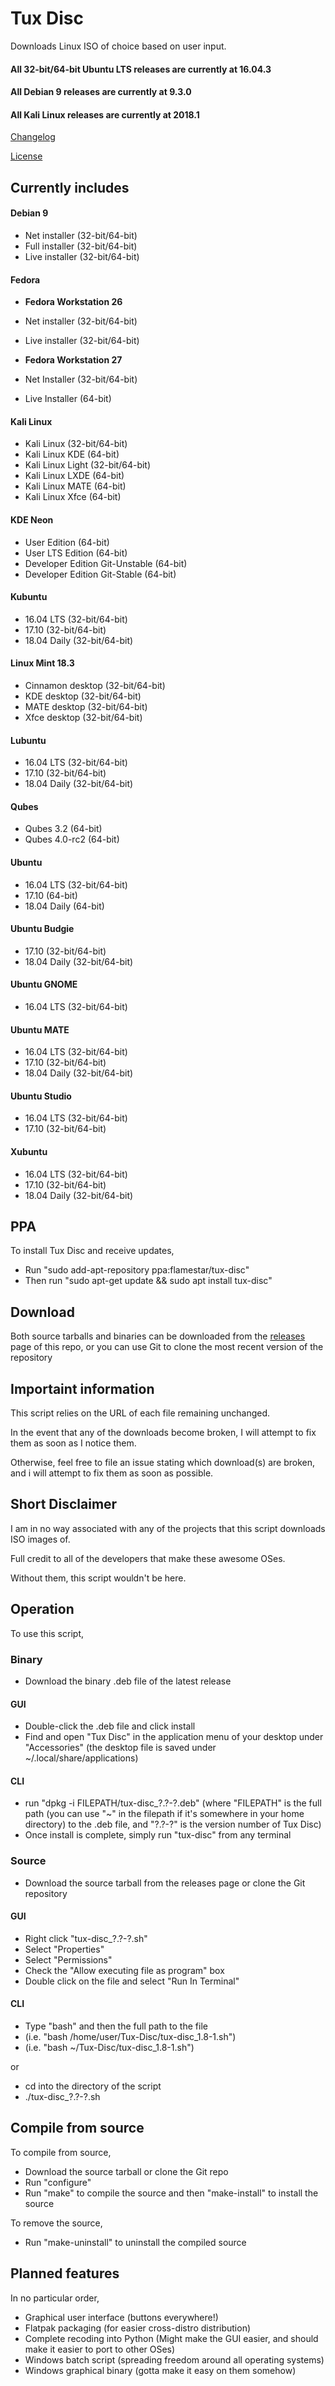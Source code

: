 Tux Disc
========

Downloads Linux ISO of choice based on user input.

#### All 32-bit/64-bit Ubuntu LTS releases are currently at 16.04.3
#### All Debian 9 releases are currently at 9.3.0
#### All Kali Linux releases are currently at 2018.1

[Changelog][1]

[License][2]

[1]: https://github.com/Flamestar98/tux-disc/blob/master/CHANGELOG.md
[2]: https://github.com/Flamestar98/tux-disc/blob/master/LICENSE

Currently includes
------------------

#### Debian 9
* Net installer (32-bit/64-bit)
* Full installer (32-bit/64-bit)
* Live installer (32-bit/64-bit)

#### Fedora
* **Fedora Workstation 26**
* Net installer (32-bit/64-bit)
* Live installer (32-bit/64-bit)

* **Fedora Workstation 27**
* Net Installer (32-bit/64-bit)
* Live Installer (64-bit)

#### Kali Linux
* Kali Linux (32-bit/64-bit)
* Kali Linux KDE (64-bit)
* Kali Linux Light (32-bit/64-bit)
* Kali Linux LXDE (64-bit)
* Kali Linux MATE (64-bit)
* Kali Linux Xfce (64-bit)

#### KDE Neon
* User Edition (64-bit)
* User LTS Edition (64-bit)
* Developer Edition Git-Unstable (64-bit)
* Developer Edition Git-Stable (64-bit)

#### Kubuntu
* 16.04 LTS (32-bit/64-bit)
* 17.10 (32-bit/64-bit)
* 18.04 Daily (32-bit/64-bit)

#### Linux Mint 18.3
* Cinnamon desktop (32-bit/64-bit)
* KDE desktop (32-bit/64-bit)
* MATE desktop (32-bit/64-bit)
* Xfce desktop (32-bit/64-bit)

#### Lubuntu
* 16.04 LTS (32-bit/64-bit)
* 17.10 (32-bit/64-bit)
* 18.04 Daily (32-bit/64-bit)

#### Qubes
* Qubes 3.2 (64-bit)
* Qubes 4.0-rc2 (64-bit)

#### Ubuntu
* 16.04 LTS (32-bit/64-bit)
* 17.10 (64-bit)
* 18.04 Daily (64-bit)

#### Ubuntu Budgie
* 17.10 (32-bit/64-bit)
* 18.04 Daily (32-bit/64-bit)

#### Ubuntu GNOME
* 16.04 LTS (32-bit/64-bit)

#### Ubuntu MATE
* 16.04 LTS (32-bit/64-bit)
* 17.10 (32-bit/64-bit)
* 18.04 Daily (32-bit/64-bit)

#### Ubuntu Studio
* 16.04 LTS (32-bit/64-bit)
* 17.10 (32-bit/64-bit)

#### Xubuntu
* 16.04 LTS (32-bit/64-bit)
* 17.10 (32-bit/64-bit)
* 18.04 Daily (32-bit/64-bit)

PPA
---
To install Tux Disc and receive updates,

* Run "sudo add-apt-repository ppa:flamestar/tux-disc"
* Then run "sudo apt-get update && sudo apt install tux-disc"

Download
--------
Both source tarballs and binaries can be downloaded from the [releases][3] page of this repo, or you can use Git to clone the most recent version of the repository

[3]: https://github.com/Flamestar98/tux-disc/releases

Importaint information
----------------------

This script relies on the URL of each file remaining unchanged.

In the event that any of the downloads become broken, I will attempt to fix them as soon as I notice them.

Otherwise, feel free to file an issue stating which download(s) are broken, and i will attempt to fix them as soon as possible.

Short Disclaimer
----------------

I am in no way associated with any of the projects that this script downloads ISO images of.

Full credit to all of the developers that make these awesome OSes.

Without them, this script wouldn't be here.

Operation
---------

To use this script,

### Binary
* Download the binary .deb file of the latest release

#### GUI
* Double-click the .deb file and click install
* Find and open "Tux Disc" in the application menu of your desktop under "Accessories" (the desktop file is saved under ~/.local/share/applications)

#### CLI
* run "dpkg -i FILEPATH/tux-disc_?.?-?.deb" (where "FILEPATH" is the full path (you can use "~" in the filepath if it's somewhere in your home directory) to the .deb file, and "?.?-?" is the version number of Tux Disc)
* Once install is complete, simply run "tux-disc" from any terminal

### Source
* Download the source tarball from the releases page or clone the Git repository

#### GUI
* Right click "tux-disc_?.?-?.sh"
* Select "Properties"
* Select "Permissions"
* Check the "Allow executing file as program" box
* Double click on the file and select "Run In Terminal"

#### CLI
* Type "bash" and then the full path to the file
* (i.e. "bash /home/user/Tux-Disc/tux-disc_1.8-1.sh")
* (i.e. "bash ~/Tux-Disc/tux-disc_1.8-1.sh")

or
* cd into the directory of the script
* ./tux-disc_?.?-?.sh

Compile from source
-------------------
To compile from source,
* Download the source tarball or clone the Git repo
* Run "configure"
* Run "make" to compile the source and then "make-install" to install the source

To remove the source,
* Run "make-uninstall" to uninstall the compiled source

Planned features
----------------

In no particular order,
* Graphical user interface (buttons everywhere!)
* Flatpak packaging (for easier cross-distro distribution)
* Complete recoding into Python (Might make the GUI easier, and should make it easier to port to other OSes)
* Windows batch script (spreading freedom around all operating systems)
* Windows graphical binary (gotta make it easy on them somehow)
